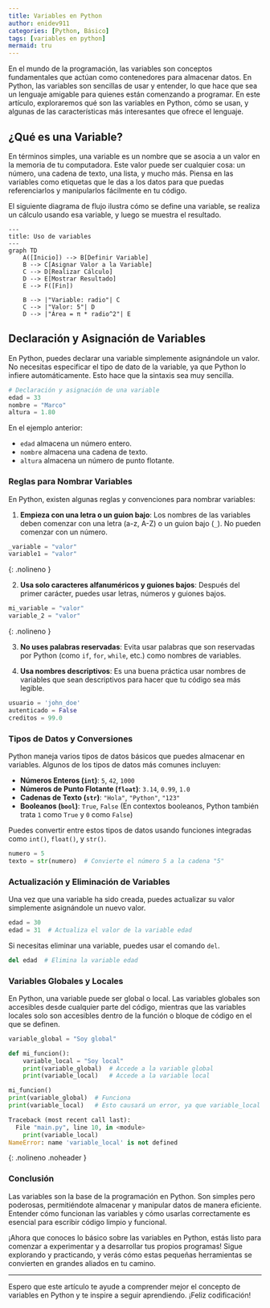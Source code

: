 ```yaml
---
title: Variables en Python
author: enidev911
categories: [Python, Básico]
tags: [variables en python]
mermaid: tru
---
```



En el mundo de la programación, las variables son conceptos fundamentales que actúan como contenedores para almacenar datos. En Python, las variables son sencillas de usar y entender, lo que hace que sea un lenguaje amigable para quienes están comenzando a programar. En este artículo, exploraremos qué son las variables en Python, cómo se usan, y algunas de las características más interesantes que ofrece el lenguaje.

## ¿Qué es una Variable?

En términos simples, una variable es un nombre que se asocia a un valor en la memoria de tu computadora. Este valor puede ser cualquier cosa: un número, una cadena de texto, una lista, y mucho más. Piensa en las variables como etiquetas que le das a los datos para que puedas referenciarlos y manipularlos fácilmente en tu código.

El siguiente diagrama de flujo ilustra cómo se define una variable, se realiza un cálculo usando esa variable, y luego se muestra el resultado.

```mermaid
---
title: Uso de variables
---
graph TD
    A([Inicio]) --> B[Definir Variable]
    B --> C[Asignar Valor a la Variable]
    C --> D[Realizar Cálculo]
    D --> E[Mostrar Resultado]
    E --> F([Fin])

    B --> |"Variable: radio"| C
    C --> |"Valor: 5"| D
    D --> |"Área = π * radio^2"| E
```

## Declaración y Asignación de Variables

En Python, puedes declarar una variable simplemente asignándole un valor. No necesitas especificar el tipo de dato de la variable, ya que Python lo infiere automáticamente. Esto hace que la sintaxis sea muy sencilla.

```python
# Declaración y asignación de una variable
edad = 33
nombre = "Marco"
altura = 1.80
```

En el ejemplo anterior:
- `edad` almacena un número entero.
- `nombre` almacena una cadena de texto.
- `altura` almacena un número de punto flotante.

### Reglas para Nombrar Variables

En Python, existen algunas reglas y convenciones para nombrar variables:

1. **Empieza con una letra o un guion bajo**: Los nombres de las variables deben comenzar con una letra (a-z, A-Z) o un guion bajo (`_`). No pueden comenzar con un número.

```python
_variable = "valor"
variable1 = "valor"
```
{: .nolineno }

2. **Usa solo caracteres alfanuméricos y guiones bajos**: Después del primer carácter, puedes usar letras, números y guiones bajos.

```python
mi_variable = "valor"
variable_2 = "valor"
```
{: .nolineno }


3. **No uses palabras reservadas**: Evita usar palabras que son reservadas por Python (como `if`, `for`, `while`, etc.) como nombres de variables.

4. **Usa nombres descriptivos**: Es una buena práctica usar nombres de variables que sean descriptivos para hacer que tu código sea más legible.

```python
usuario = 'john_doe'
autenticado = False
creditos = 99.0
```

### Tipos de Datos y Conversiones

Python maneja varios tipos de datos básicos que puedes almacenar en variables. Algunos de los tipos de datos más comunes incluyen:

- **Números Enteros (`int`)**: `5`, `42`, `1000`
- **Números de Punto Flotante (`float`)**: `3.14`, `0.99`, `1.0`
- **Cadenas de Texto (`str`)**: `"Hola"`, `"Python"`, `"123"`
- **Booleanos (`bool`)**: `True`, `False` (En contextos booleanos, Python también trata `1` como `True` y `0` como `False`)

Puedes convertir entre estos tipos de datos usando funciones integradas como `int()`, `float()`, y `str()`.
```python
numero = 5
texto = str(numero)  # Convierte el número 5 a la cadena "5"
```

### Actualización y Eliminación de Variables

Una vez que una variable ha sido creada, puedes actualizar su valor simplemente asignándole un nuevo valor.
```python
edad = 30
edad = 31  # Actualiza el valor de la variable edad
```

Si necesitas eliminar una variable, puedes usar el comando `del`.
```python
del edad  # Elimina la variable edad
```

### Variables Globales y Locales

En Python, una variable puede ser global o local. Las variables globales son accesibles desde cualquier parte del código, mientras que las variables locales solo son accesibles dentro de la función o bloque de código en el que se definen.

```python
variable_global = "Soy global"

def mi_funcion():
    variable_local = "Soy local"
    print(variable_global)  # Accede a la variable global
    print(variable_local)   # Accede a la variable local

mi_funcion()
print(variable_global)  # Funciona
print(variable_local)   # Esto causará un error, ya que variable_local no está definida fuera de la función
```

```py
Traceback (most recent call last):
  File "main.py", line 10, in <module>
    print(variable_local)
NameError: name 'variable_local' is not defined
```
{: .nolineno .noheader }

### **Conclusión**

Las variables son la base de la programación en Python. Son simples pero poderosas, permitiéndote almacenar y manipular datos de manera eficiente. Entender cómo funcionan las variables y cómo usarlas correctamente es esencial para escribir código limpio y funcional.

¡Ahora que conoces lo básico sobre las variables en Python, estás listo para comenzar a experimentar y a desarrollar tus propios programas! Sigue explorando y practicando, y verás cómo estas pequeñas herramientas se convierten en grandes aliados en tu camino.

---

Espero que este artículo te ayude a comprender mejor el concepto de variables en Python y te inspire a seguir aprendiendo. ¡Feliz codificación!
